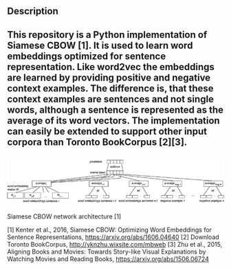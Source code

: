## Description
This repository is a Python implementation of Siamese CBOW [1]. It is used to learn word embeddings optimized for sentence representation. Like word2vec the embeddings are learned by providing positive and negative context examples. The difference is, that these context examples are sentences and not single words, although a sentence is represented as the average of its word vectors.
The implementation can easily be extended to support other input corpora than Toronto BookCorpus [2][3].
---
![alt text](https://raw.githubusercontent.com/raphael-sch/SiameseCBOW/master/images/model.png "Diagram of the model")
---
Siamese CBOW network architecture [1]



[1] Kenter et al., 2016, Siamese CBOW: Optimizing Word Embeddings for Sentence Representations, https://arxiv.org/abs/1606.04640
[2] Download Toronto BookCorpus, http://yknzhu.wixsite.com/mbweb
[3] Zhu et al., 2015, Aligning Books and Movies: Towards Story-like Visual Explanations by Watching Movies and Reading Books, https://arxiv.org/abs/1506.06724

